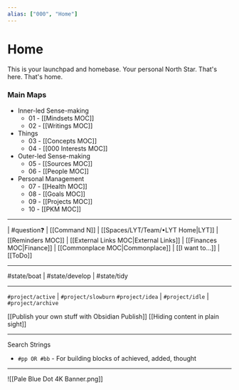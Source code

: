 ```yaml
---
alias: ["000", "Home"]
---
```

# Home
This is your launchpad and homebase. Your personal North Star. That's here. That's home.

### Main Maps
- Inner-led Sense-making
    - 01 - [[Mindsets MOC]]
	- 02 - [[Writings MOC]] 
 - Things
	- 03 - [[Concepts MOC]]
	- 04 - [[000 Interests MOC]]
- Outer-led Sense-making
	- 05 - [[Sources MOC]]
	- 06 - [[People MOC]]
- Personal Management
	- 07 - [[Health MOC]]
	- 08 - [[Goals MOC]]
	- 09 - [[Projects MOC]]
	- 10 - [[PKM MOC]]

---
| #question❓ | [[Command N]] | [[Spaces/LYT/Team/•LYT Home|LYT]] | [[Reminders MOC]] | [[External Links MOC|External Links]] | [[Finances MOC|Finance]] | [[Commonplace MOC|Commonplace]] | [[I want to...]] | [[ToDo]]

---
#state/boat | #state/develop | #state/tidy 

---
`#project/active` | `#project/slowburn`
`#project/idea` | `#project/idle` | `#project/archive` 

[[Publish your own stuff with Obsidian Publish]]
[[Hiding content in plain sight]]

---
Search Strings
- `#pp OR #bb` - For building blocks of achieved, added, thought

---
![[Pale Blue Dot 4K Banner.png]]